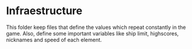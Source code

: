 # Infraestructure
  This folder keep files that define the values which repeat constantly in the game. Also, define some important variables like ship limit, highscores, nicknames and speed of each element.
